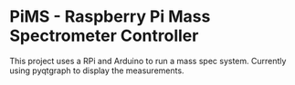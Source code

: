# PiMS - Raspberry Pi Mass Spectrometer Controller

This project uses a RPi and Arduino to run a mass spec system.
Currently using pyqtgraph to display the measurements.
